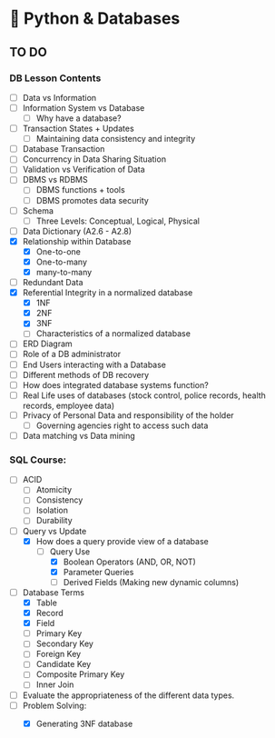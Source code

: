 # 💾 Python & Databases

## TO DO

### DB Lesson Contents

* [ ] Data vs Information
* [ ] Information System vs Database
  * [ ] Why have a database?
* [ ] Transaction States + Updates
  * [ ] Maintaining data consistency and integrity
* [ ] Database Transaction
* [ ] Concurrency in Data Sharing Situation
* [ ] Validation vs Verification of Data
* [ ] DBMS vs RDBMS
  * [ ] DBMS functions + tools
  * [ ] DBMS promotes data security
* [ ] Schema
  * [ ] Three Levels: Conceptual, Logical, Physical
* [ ] Data Dictionary (A2.6 - A2.8)
* [x] Relationship within Database
  * [x] One-to-one
  * [x] One-to-many
  * [x] many-to-many
* [ ] Redundant Data
* [x] Referential Integrity in a normalized database
  * [x] 1NF
  * [x] 2NF
  * [x] 3NF
  * [ ] Characteristics of a normalized database
* [ ] ERD Diagram
* [ ] Role of a DB administrator
* [ ] End Users interacting with a Database
* [ ] Different methods of DB recovery
* [ ] How does integrated database systems function?
* [ ] Real Life uses of databases (stock control, police records, health records, employee data)
* [ ] Privacy of Personal Data and responsibility of the holder
  * [ ] Governing agencies right to access such data
* [ ] Data matching vs Data mining

### **SQL Course:**

* [ ] ACID
  * [ ] Atomicity
  * [ ] Consistency
  * [ ] Isolation
  * [ ] Durability
* [ ] Query vs Update
  * [x] How does a query provide view of a database
    * [ ] Query Use
      * [x] Boolean Operators (AND, OR, NOT)
      * [x] Parameter Queries
      * [ ] Derived Fields (Making new dynamic columns)
* [ ] Database Terms
  * [x] Table
  * [x] Record
  * [x] Field
  * [ ] Primary Key
  * [ ] Secondary Key
  * [ ] Foreign Key
  * [ ] Candidate Key
  * [ ] Composite Primary Key
  * [ ] Inner Join
* [ ] Evaluate the appropriateness of the different data types.
* [ ] Problem Solving:
  * [x] Generating 3NF database

